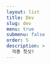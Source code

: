 ```yaml
---
layout: list
title: Dev
slug: dev
menu: true
submenu: false
order: 5
description: >
  각종 칫싯!  
---
```

